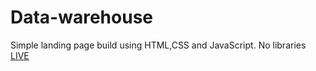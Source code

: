 # Data-warehouse
Simple landing page build using HTML,CSS and JavaScript.
No libraries
[LIVE](https://data--warehouse.herokuapp.com/)

